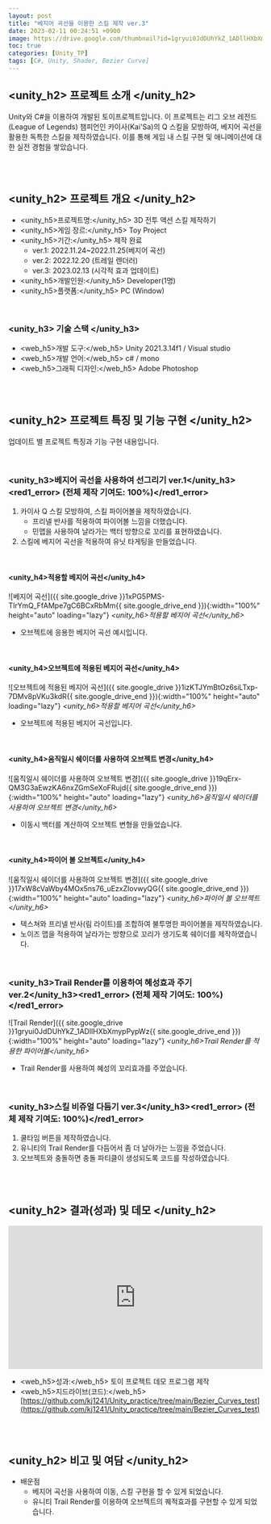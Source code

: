```yaml
---
layout: post
title: "베지어 곡선을 이용한 스킬 제작 ver.3"
date: 2023-02-11 00:24:51 +0900
image: https://drive.google.com/thumbnail?id=1gryui0JdDUhYkZ_1ADllHXbXmypPypWz
toc: true
categories: [Unity_TP]
tags: [C#, Unity, Shader, Bezier Curve]
---
```


## <unity_h2> 프로젝트 소개 </unity_h2>

Unity와 C#을 이용하여 개발된 토이프로젝트입니다. 이 프로젝트는 리그 오브 레전드(League of Legends) 챔피언인 카이사(Kai'Sa)의 Q 스킬을 모방하여, 베지어 곡선을 활용한 독특한 스킬을 제작하였습니다. 이를 통해 게임 내 스킬 구현 및 애니메이션에 대한 실전 경험을 쌓았습니다.  

<br>
<br>

## <unity_h2> 프로젝트 개요 </unity_h2>

- <span><unity_h5>프로젝트명:</unity_h5> 3D 전투 액션 스킬 제작하기</span>
- <span><unity_h5>게임 장르:</unity_h5> Toy Project</span>
- <span><unity_h5>기간:</unity_h5> 제작 완료</span>
    - ver.1: 2022.11.24~2022.11.25(베지어 곡선)
    - ver.2: 2022.12.20 (트레일 렌더러)
    - ver.3: 2023.02.13 (시각적 효과 업데이트)
- <span><unity_h5>개발인원:</unity_h5> Developer(1명)</span>
- <span><unity_h5>플랫폼:</unity_h5> PC (Window)</span>

<br>

### <unity_h3> 기술 스택 </unity_h3>

- <span><web_h5>개발 도구:</web_h5> Unity 2021.3.14f1 / Visual studio</span>
- <span><web_h5>개발 언어:</web_h5> c# / mono</span>
- <span><web_h5>그래픽 디자인:</web_h5> Adobe Photoshop</span>

<br>
<br>

## <unity_h2> 프로젝트 특징 및 기능 구현 </unity_h2>

업데이트 별 프로젝트 특징과 기능 구현 내용입니다.

<br>

### <unity_h3>베지어 곡선을 사용하여 선그리기 ver.1</unity_h3><red1_error> (전체 제작 기여도: 100%)</red1_error>

1. 카이사 Q 스킬 모방하여, 스킬 파이어볼을 제작하였습니다.
   - 프리넬 반사를 적용하여 파이어볼 느낌을 더했습니다.
   - 민맵을 사용하여 날라가는 백터 방향으로 꼬리를 표현하였습니다.
2. 스킬에 베지어 곡선을 적용하여 유닛 타게팅을 만들었습니다.


<br>

#### <unity_h4>적용할 베지어 곡선</unity_h4>

![베지어 곡선]({{ site.google_drive }}1xPG5PMS-TIrYmQ_FfAMpe7gC6BCxRbMm{{ site.google_drive_end }}){:width="100%" height="auto" loading="lazy"}
*<unity_h6>적용할 베지어 곡선</unity_h6>*

- 오브젝트에 응용한 베지어 곡선 예시입니다.

<br>

#### <unity_h4>오브젝트에 적용된 베지어 곡선</unity_h4>

![오브젝트에 적용된 베지어 곡선]({{ site.google_drive }}1izKTJYmBtOz6siLTxp-7DMv8pVKu3kdR{{ site.google_drive_end }}){:width="100%" height="auto" loading="lazy"}
*<unity_h6>적용할 베지어 곡선</unity_h6>*

- 오브젝트에 적용된 베지어 곡선입니다.

<br>

#### <unity_h4>움직일시 쉐이더를 사용하여 오브젝트 변경</unity_h4>

![움직일시 쉐이더를 사용하여 오브젝트 변경]({{ site.google_drive }}19qErx-QM3G3aEwzKA6nxZGmSeXoFRujd{{ site.google_drive_end }}){:width="100%" height="auto" loading="lazy"}
*<unity_h6>움직일시 쉐이더를 사용하여 오브젝트 변경</unity_h6>*

- 이동시 백터를 계산하여 오브젝트 변형을 만들었습니다.

<br>

#### <unity_h4>파이어 볼 오브젝트</unity_h4>

![움직일시 쉐이더를 사용하여 오브젝트 변경]({{ site.google_drive }}17xW8cVaWby4MOx5ns76_uEzxZIovwyQG{{ site.google_drive_end }}){:width="100%" height="auto" loading="lazy"}
*<unity_h6>파이어 볼 오브젝트</unity_h6>*

- 텍스쳐와 프리넬 반사(림 라이트)를 조합하여 불투명한 파이어볼을 제작하였습니다.
- 노이즈 맵을 적용하여 날라가는 방향으로 꼬리가 생기도록 쉐이더를 제작하였습니다.


<br>

### <unity_h3>Trail Render를 이용하여 혜성효과 주기 ver.2</unity_h3><red1_error> (전체 제작 기여도: 100%)</red1_error>

![Trail Render]({{ site.google_drive }}1gryui0JdDUhYkZ_1ADllHXbXmypPypWz{{ site.google_drive_end }}){:width="100%" height="auto" loading="lazy"}
*<unity_h6>Trail Render를 적용한 파이어볼</unity_h6>*

- Trail Render를 사용하여 혜성의 꼬리효과를 주었습니다.

<br>

### <unity_h3>스킬 비쥬얼 다듬기 ver.3</unity_h3><red1_error> (전체 제작 기여도: 100%)</red1_error>

1. 쿨타임 버튼을 제작하였습니다.
2. 유니티의 Trail Render를 다듬어서 좀 더 날아가는 느낌을 주었습니다.
3. 오브젝트와 충돌하면 충돌 파티클이 생성되도록 코드를 작성하였습니다.


<br>
<br>

## <unity_h2> 결과(성과) 및 데모 </unity_h2>

<iframe width="100%" style="aspect-ratio:16/9" src="https://www.youtube.com/embed/D5vNHpiF63I" title="Skill imitation bezier curve (기능 추가)" frameborder="0" allow="accelerometer; autoplay; clipboard-write; encrypted-media; gyroscope; picture-in-picture; web-share" allowfullscreen></iframe>

- <span><web_h5>성과:</web_h5> 토이 프로젝트 데모 프로그램 제작 </span>
- <span><web_h5>지드라이브(코드):</web_h5> [https://github.com/kj1241/Unity_practice/tree/main/Bezier_Curves_test](https://github.com/kj1241/Unity_practice/tree/main/Bezier_Curves_test)</span>


<br>
<br>

## <unity_h2> 비고 및 여담 </unity_h2>

- 배운점
    - 베지어 곡선을 사용하여 이동, 스킬 구현을 할 수 있게 되었습니다.
    - 유니티 Trail Render를 이용하여 오브젝트의 퀘적효과를 구현할 수 있게 되었습니다.